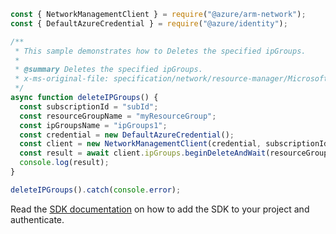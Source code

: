 ```javascript
const { NetworkManagementClient } = require("@azure/arm-network");
const { DefaultAzureCredential } = require("@azure/identity");

/**
 * This sample demonstrates how to Deletes the specified ipGroups.
 *
 * @summary Deletes the specified ipGroups.
 * x-ms-original-file: specification/network/resource-manager/Microsoft.Network/stable/2021-05-01/examples/IpGroupsDelete.json
 */
async function deleteIPGroups() {
  const subscriptionId = "subId";
  const resourceGroupName = "myResourceGroup";
  const ipGroupsName = "ipGroups1";
  const credential = new DefaultAzureCredential();
  const client = new NetworkManagementClient(credential, subscriptionId);
  const result = await client.ipGroups.beginDeleteAndWait(resourceGroupName, ipGroupsName);
  console.log(result);
}

deleteIPGroups().catch(console.error);
```

Read the [SDK documentation](https://github.com/Azure/azure-sdk-for-js/blob/%40azure%2Farm-network_27.0.0/sdk/network/arm-network/README.md) on how to add the SDK to your project and authenticate.

